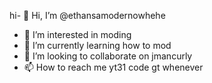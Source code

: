 hi- 👋 Hi, I’m @ethansamodernowhehe
- 👀 I’m interested in moding
- 🌱 I’m currently learning how to mod
- 💞️ I’m looking to collaborate on jmancurly
- 📫 How to reach me yt31 code gt whenever

<!---
ethansamodernowhehe/ethansamodernowhehe is a ✨ special ✨ repository because its `README.md` (this file) appears on your GitHub profile.
You can click the Preview link to take a look at your changes.
--->
